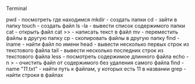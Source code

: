 Terminal 

pwd - посмотреть где находимся
mkdir - создать папки
cd - зайти в папку
touch - создать файл
ls -la - вывести список содержимого папки
cat - открыть файл
cat >> - написать текст в файл
mv - переместить файлы в другую папку
cp - скопировать файлы в другую папку
find -iname - найти файл по имени
head - вывести несколько первых строк из текстового файла
tail - вывести несколько последних строк из текстового файла
less - посмотреть содержимое длинного файла
echo -n > - очистить файл от содержимого без удаления самого файла
find -name "*11*.txt" - найти путь к файлам, у которых есть 11 в названии
grep - найти строки в файлах
